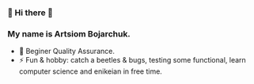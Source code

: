 ### 👋 Hi there 👋
### My name is Artsiom Bojarchuk. 

- 🔭 Beginer Quality Assurance.
- ⚡ Fun & hobby: catch a beetles & bugs, testing some functional, learn computer science and enikeian in free time.
